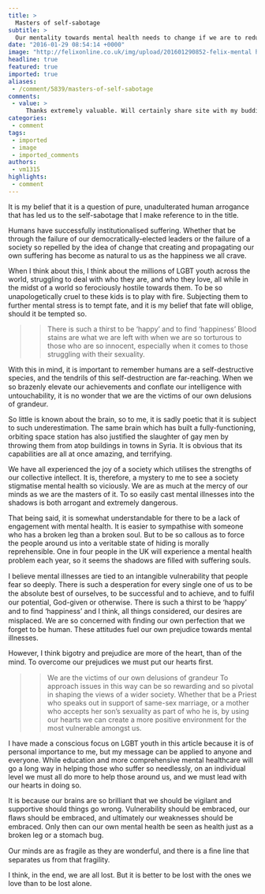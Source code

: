 ```yaml
---
title: >
  Masters of self-sabotage
subtitle: >
  Our mentality towards mental health needs to change if we are to reduce suffering
date: "2016-01-29 08:54:14 +0000"
image: "http://felixonline.co.uk/img/upload/201601290852-felix-mental health 2.jpg"
headline: true
featured: true
imported: true
aliases:
 - /comment/5839/masters-of-self-sabotage
comments:
 - value: >
     Thanks extremely valuable. Will certainly share site with my buddies <br>pokemongo http://ox.friendlysmilez.com/blogs/post/59371
categories:
 - comment
tags:
 - imported
 - image
 - imported_comments
authors:
 - vm1315
highlights:
 - comment
---
```


It is my belief that it is a question of pure, unadulterated human arrogance that has led us to the self-sabotage that I make reference to in the title.

Humans have successfully institutionalised suffering. Whether that be through the failure of our democratically-elected leaders or the failure of a society so repelled by the idea of change that creating and propagating our own suffering has become as natural to us as the happiness we all crave.

When I think about this, I think about the millions of LGBT youth across the world, struggling to deal with who they are, and who they love, all while in the midst of a world so ferociously hostile towards them. To be so unapologetically cruel to these kids is to play with ﬁre. Subjecting them to further mental stress is to tempt fate, and it is my belief that fate will oblige, should it be tempted so.
> > There is such a thirst to be ‘happy’ and to find ‘happiness’
Blood stains are what we are left with when we are so torturous to those who are so innocent, especially when it comes to those struggling with their sexuality.

With this in mind, it is important to remember humans are a self-destructive species, and the tendrils of this self-destruction are far-reaching. When we so brazenly elevate our achievements and conﬂate our intelligence with untouchability, it is no wonder that we are the victims of our own delusions of grandeur.

So little is known about the brain, so to me, it is sadly poetic that it is subject to such underestimation. The same brain which has built a fully-functioning, orbiting space station has also justiﬁed the slaughter of gay men by throwing them from atop buildings in towns in Syria. It is obvious that its capabilities are all at once amazing, and terrifying.

We have all experienced the joy of a society which utilises the strengths of our collective intellect. It is, therefore, a mystery to me to see a society stigmatise mental health so viciously. We are as much at the mercy of our minds as we are the masters of it. To so easily cast mental illnesses into the shadows is both arrogant and extremely dangerous.

That being said, it is somewhat understandable for there to be a lack of engagement with mental health. It is easier to sympathise with someone who has a broken leg than a broken soul. But to be so callous as to force the people around us into a veritable state of hiding is morally reprehensible. One in four people in the UK will experience a mental health problem each year, so it seems the shadows are ﬁlled with suffering souls.

I believe mental illnesses are tied to an intangible vulnerability that people fear so deeply. There is such a desperation for every single one of us to be the absolute best of ourselves, to be successful and to achieve, and to fulﬁl our potential, God-given or otherwise. There is such a thirst to be ‘happy’ and to ﬁnd ‘happiness’ and I think, all things considered, our desires are misplaced. We are so concerned with ﬁnding our own perfection that we forget to be human. These attitudes fuel our own prejudice towards mental illnesses.

However, I think bigotry and prejudice are more of the heart, than of the mind. To overcome our prejudices we must put our hearts ﬁrst.
> > We are the victims of our own delusions of grandeur
To approach issues in this way can be so rewarding and so pivotal in shaping the views of a wider society. Whether that be a Priest who speaks out in support of same-sex marriage, or a mother who accepts her son’s sexuality as part of who he is, by using our hearts we can create a more positive environment for the most vulnerable amongst us.

I have made a conscious focus on LGBT youth in this article because it is of personal importance to me, but my message can be applied to anyone and everyone. While education and more comprehensive mental healthcare will go a long way in helping those who suffer so needlessly, on an individual level we must all do more to help those around us, and we must lead with our hearts in doing so.

It is because our brains are so brilliant that we should be vigilant and supportive should things go wrong. Vulnerability should be embraced, our ﬂaws should be embraced, and ultimately our weaknesses should be embraced. Only then can our own mental health be seen as health just as a broken leg or a stomach bug.

Our minds are as fragile as they are wonderful, and there is a ﬁne line that separates us from that fragility.

I think, in the end, we are all lost. But it is better to be lost with the ones we love than to be lost alone.
